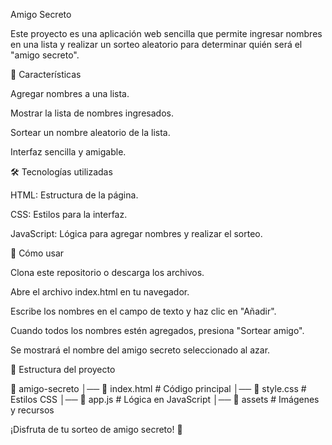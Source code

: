 Amigo Secreto

Este proyecto es una aplicación web sencilla que permite ingresar nombres en una lista y realizar un sorteo aleatorio para determinar quién será el "amigo secreto".

📌 Características

Agregar nombres a una lista.

Mostrar la lista de nombres ingresados.

Sortear un nombre aleatorio de la lista.

Interfaz sencilla y amigable.

🛠️ Tecnologías utilizadas

HTML: Estructura de la página.

CSS: Estilos para la interfaz.

JavaScript: Lógica para agregar nombres y realizar el sorteo.

🚀 Cómo usar

Clona este repositorio o descarga los archivos.

Abre el archivo index.html en tu navegador.

Escribe los nombres en el campo de texto y haz clic en "Añadir".

Cuando todos los nombres estén agregados, presiona "Sortear amigo".

Se mostrará el nombre del amigo secreto seleccionado al azar.

📂 Estructura del proyecto

📁 amigo-secreto
│── 📄 index.html   # Código principal
│── 📄 style.css    # Estilos CSS
│── 📄 app.js       # Lógica en JavaScript
│── 📁 assets       # Imágenes y recursos

¡Disfruta de tu sorteo de amigo secreto! 🎉
